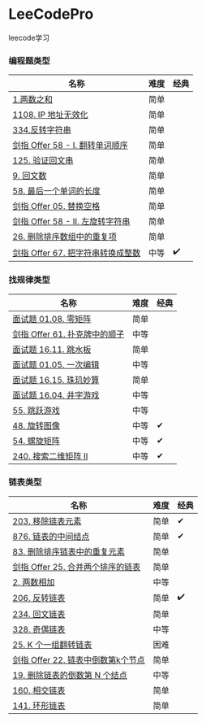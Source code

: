# LeeCodePro

leecode学习

### 编程题类型

名称  | 难度| 经典|
| --- |  --- | ---|
|[1.两数之和](https://github.com/zhaole0606/LeeCodePro/blob/main/src/main/java/com/zhao/leecode/pro1/L1_1.java) |  简单||
|[1108. IP 地址无效化](https://github.com/zhaole0606/LeeCodePro/blob/main/src/main/java/com/zhao/leecode/pro1/L2_1108.java)|简单||
|[334.反转字符串](https://github.com/zhaole0606/LeeCodePro/blob/main/src/main/java/com/zhao/leecode/pro1/L3_344.java)|简单||
|[剑指 Offer 58 - I. 翻转单词顺序](https://github.com/zhaole0606/LeeCodePro/blob/main/src/main/java/com/zhao/leecode/pro1/L4_Offer_58.java) |简单||
|[125. 验证回文串](https://github.com/zhaole0606/LeeCodePro/blob/main/src/main/java/com/zhao/leecode/pro1/L5_125.java)|简单||
|[9. 回文数](https://github.com/zhaole0606/LeeCodePro/blob/main/src/main/java/com/zhao/leecode/pro1/L6_9.java) |简单||
|[58. 最后一个单词的长度 ](https://github.com/zhaole0606/LeeCodePro/blob/main/src/main/java/com/zhao/leecode/pro1/L7_58.java)|简单||
|[剑指 Offer 05. 替换空格](https://github.com/zhaole0606/LeeCodePro/blob/main/src/main/java/com/zhao/leecode/pro1/L8_Offer_05.java)|简单||
|[剑指 Offer 58 - II. 左旋转字符串](https://github.com/zhaole0606/LeeCodePro/blob/main/src/main/java/com/zhao/leecode/pro1/L9_Offer_58_2.java)|简单||
|[26. 删除排序数组中的重复项 ](https://github.com/zhaole0606/LeeCodePro/blob/main/src/main/java/com/zhao/leecode/pro1/L10_26.java)|简单||
|[剑指 Offer 67. 把字符串转换成整数](https://github.com/zhaole0606/LeeCodePro/blob/main/src/main/java/com/zhao/leecode/pro1/L11_Offer_67.java)|中等| ✔️|

### 找规律类型

名称  | 难度| 经典|
| --- |  --- |---|
|[面试题 01.08. 零矩阵](https://github.com/zhaole0606/LeeCodePro/blob/main/src/main/java/com/zhao/leecode/pro2/L1_01_08.java) |  简单||
|[剑指 Offer 61. 扑克牌中的顺子]()|中等||
|[面试题 16.11. 跳水板]()|简单||
|[面试题 01.05. 一次编辑]()|中等||
|[面试题 16.15. 珠玑妙算]() |简单||
|[面试题 16.04. 井字游戏]() |中等||
|[55. 跳跃游戏]() |中等||
|[48. 旋转图像]()|中等|✔|
|[54. 螺旋矩阵]()|中等|✔|
|[240. 搜索二维矩阵 II]()|中等|✔|

### 链表类型

名称  | 难度| 经典|
| --- |  --- |---|
|[203. 移除链表元素](https://github.com/zhaole0606/LeeCodePro/blob/main/src/main/java/com/zhao/leecode/linkedlist/L1_203.java) | 简单|✔|
|[876. 链表的中间结点](https://github.com/zhaole0606/LeeCodePro/blob/main/src/main/java/com/zhao/leecode/linkedlist/L2_876.java)|简单|✔|
|[83. 删除排序链表中的重复元素](https://github.com/zhaole0606/LeeCodePro/blob/main/src/main/java/com/zhao/leecode/linkedlist/L3_83.java)|简单||
|[剑指 Offer 25. 合并两个排序的链表](https://github.com/zhaole0606/LeeCodePro/blob/main/src/main/java/com/zhao/leecode/linkedlist/L4_Offer_25.java)|简单||
|[2. 两数相加](https://github.com/zhaole0606/LeeCodePro/blob/main/src/main/java/com/zhao/leecode/linkedlist/L5_2.java) |中等||
|[206. 反转链表](https://github.com/zhaole0606/LeeCodePro/blob/main/src/main/java/com/zhao/leecode/linkedlist/L6_206.java) |简单|✔️|
|[234. 回文链表](https://github.com/zhaole0606/LeeCodePro/blob/main/src/main/java/com/zhao/leecode/linkedlist/L7_234.java) |简单||
|[328. 奇偶链表](https://github.com/zhaole0606/LeeCodePro/blob/main/src/main/java/com/zhao/leecode/linkedlist/L8_328.java)|中等||
|[25. K 个一组翻转链表](https://github.com/zhaole0606/LeeCodePro/blob/main/src/main/java/com/zhao/leecode/linkedlist/L9_25.java)|困难||
|[剑指 Offer 22. 链表中倒数第k个节点](https://github.com/zhaole0606/LeeCodePro/blob/main/src/main/java/com/zhao/leecode/linkedlist/L10_Offer_22.java)|简单||
|[19. 删除链表的倒数第 N 个结点](https://github.com/zhaole0606/LeeCodePro/blob/main/src/main/java/com/zhao/leecode/linkedlist/L11_19.java)|中等||
|[160. 相交链表](https://github.com/zhaole0606/LeeCodePro/blob/main/src/main/java/com/zhao/leecode/linkedlist/L12_160.java) |  简单||
|[141. 环形链表](https://github.com/zhaole0606/LeeCodePro/blob/main/src/main/java/com/zhao/leecode/linkedlist/L13_141.java)|简单||
